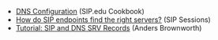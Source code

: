   * [DNS Configuration](http://mit.edu/sip/sip.edu/dns.shtml) (SIP.edu Cookbook)
  * [How do SIP endpoints find the right servers?](http://blog.tekelec.com/blog/bid/13206/How-do-SIP-endpoints-find-the-right-servers) (SIP Sessions)
  * [Tutorial: SIP and DNS SRV Records](http://anders.com/cms/263) (Anders Brownworth)